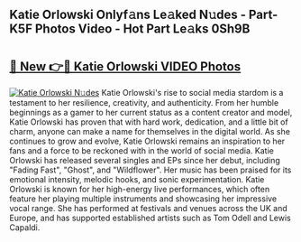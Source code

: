 ## Katie Orlowski Onlyf𝚊ns Le𝚊ked N𝚞des - Part-K5F Photos Video - Hot Part Le𝚊ks 0Sh9B

# <h2><a href="http://ab97350.deff.icu/?id=Katie+Orlowski">🔗 New 👉🔴 Katie Orlowski VIDEO Photos</a></h2>

[![Katie Orlowski N𝚞des](https://i.imgur.com/rIISA9y.gif)](http://ab97350.deff.icu/?id=Katie+Orlowski)
Katie Orlowski's rise to social media stardom is a testament to her resilience, creativity, and authenticity. From her humble beginnings as a gamer to her current status as a content creator and model, Katie Orlowski has proven that with hard work, dedication, and a little bit of charm, anyone can make a name for themselves in the digital world. As she continues to grow and evolve, Katie Orlowski remains an inspiration to her fans and a force to be reckoned with in the world of social media. Katie Orlowski has released several singles and EPs since her debut, including "Fading Fast", "Ghost", and "Wildflower". Her music has been praised for its emotional intensity, melodic hooks, and sonic experimentation. Katie Orlowski is known for her high-energy live performances, which often feature her playing multiple instruments and showcasing her impressive vocal range. She has performed at festivals and venues across the UK and Europe, and has supported established artists such as Tom Odell and Lewis Capaldi.
